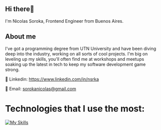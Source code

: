 ## Hi there👋  

I'm Nicolas Soroka,  Frontend Engineer from Buenos Aires.

## About me
  
I've got a programming degree from UTN University and have been diving deep into the industry, working on all sorts of cool projects. I'm big on leveling up my skills, you'll often find me at workshops and meetups soaking up the latest in tech to keep my software development game strong.
    
🔗 Linkedin: https://www.linkedin.com/in/nsrka

📧 Email: sorokanicolas@gmail.com
  
# Technologies that I use the most:  
 
[![My Skills](https://skillicons.dev/icons?i=js,html,css,react,nodejs,next,typescript,redux,sass)](https://skillicons.dev)
